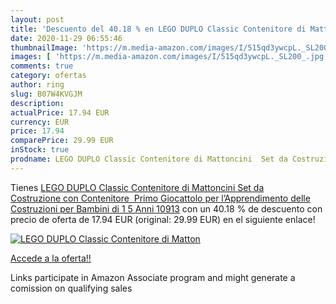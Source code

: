 ```yaml
---
layout: post
title: 'Descuento del 40.18 % en LEGO DUPLO Classic Contenitore di Matton'
date: 2020-11-29 06:55:46
thumbnailImage: 'https://m.media-amazon.com/images/I/515qd3ywcpL._SL200_.jpg'
images: [ 'https://m.media-amazon.com/images/I/515qd3ywcpL._SL200_.jpg' ]
comments: true
category: ofertas
author: ring
slug: B07W4KVGJM
description:
actualPrice: 17.94 EUR
currency: EUR
price: 17.94
comparePrice: 29.99 EUR
inStock: true
prodname: LEGO DUPLO Classic Contenitore di Mattoncini  Set da Costruzione con Contenitore  Primo Giocattolo per l’Apprendimento delle Costruzioni  per Bambini di 1 5 Anni  10913
---
```


Tienes [LEGO DUPLO Classic Contenitore di Mattoncini  Set da Costruzione con Contenitore  Primo Giocattolo per l’Apprendimento delle Costruzioni  per Bambini di 1 5 Anni  10913](https://www.amazon.it/dp/B07W4KVGJM/?tag=tolees00-21) con un 40.18 % de descuento con precio de oferta de 17.94 EUR (original: 29.99 EUR) en el siguiente enlace!

[![LEGO DUPLO Classic Contenitore di Matton](https://m.media-amazon.com/images/I/515qd3ywcpL._SL200_.jpg)](https://www.amazon.it/dp/B07W4KVGJM/?tag=tolees00-21)

[Accede a la oferta!!](https://www.amazon.it/dp/B07W4KVGJM/?tag=tolees00-21)

Links participate in Amazon Associate program and might generate a comission on qualifying sales



